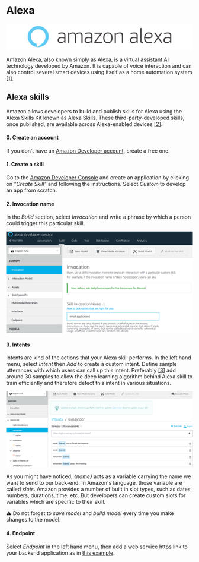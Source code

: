 # Alexa

<img src="../images/alexa_logo.png" alt="alexa logo">

Amazon Alexa, also known simply as Alexa, is a virtual assistant AI technology developed by Amazon. It is capable of voice interaction and can also control several smart devices using itself as a home automation system [[1]](https://en.wikipedia.org/wiki/Amazon_Alexa).

## Alexa skills

Amazon allows developers to build and publish skills for Alexa using the Alexa Skills Kit known as Alexa Skills. These third-party-developed skills, once published, are available across Alexa-enabled devices [[2]](https://en.wikipedia.org/wiki/Amazon_Alexa#Alexa_Skills_Kit).

#### 0. Create an account

If you don’t have an [Amazon Developer account](https://developer.amazon.com), create a free one.

#### 1. Create a skill

Go to the [Amazon Developer Console](https://developer.amazon.com/alexa/console/ask) and create an application by clicking on *"Create Skill"* and following the instructions. Select *Custom* to develop an app from scratch.

#### 2. Invocation name

In the *Build* section, select *Invocation* and write a phrase by which a person could trigger this particular skill.

<img src="../images/invocation.PNG" alt="invocation">

#### 3. Intents

Intents are kind of the actions that your Alexa skill performs. In the left hand menu, select *Intent* then *Add* to create a custom intent. Define sample utterances with which users can call up this intent. Preferably [[3]](https://www.ionos.com/digitalguide/online-marketing/online-sales/create-alexa-skills/) add around 30 samples to allow the deep learning algorithm behind Alexa skill to train efficiently and therefore detect this intent in various situations.

<img src="../images/intents.PNG" alt="intents">

As you might have noticed, *{name}* acts as a variable carrying the name we want to send to our back-end. In Amazon's language, those variable are called *slots*. Amazon provides a number of built in slot types, such as dates, numbers, durations, time, etc. But developers can create custom slots for variables which are specific to their skill.


:warning: Do not forget to *save model* and *build model* every time you make changes to the model.

#### 4. Endpoint

Select *Endpoint* in the left hand menu, then add a web service https link to your backend application as in [this example](./alexa_emails/).
